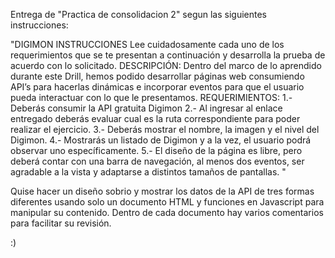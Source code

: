 Entrega de "Practica de consolidacion 2" segun las siguientes instrucciones:

"DIGIMON
INSTRUCCIONES
Lee cuidadosamente cada uno de los requerimientos que se te presentan a continuación y desarrolla la
prueba de acuerdo con lo solicitado.
DESCRIPCIÓN:
Dentro del marco de lo aprendido durante este Drill, hemos podido desarrollar páginas web
consumiendo API’s para hacerlas dinámicas e incorporar eventos para que el usuario pueda interactuar
con lo que le presentamos.
REQUERIMIENTOS:
1.- Deberás consumir la API gratuita Digimon
2.- Al ingresar al enlace entregado deberás evaluar cual es la ruta correspondiente para poder realizar el
ejercicio.
3.- Deberás mostrar el nombre, la imagen y el nivel del Digimon.
4.- Mostrarás un listado de Digimon y a la vez, el usuario podrá observar uno específicamente.
5.- El diseño de la página es libre, pero deberá contar con una barra de navegación, al menos dos
eventos, ser agradable a la vista y adaptarse a distintos tamaños de pantallas.
"

Quise hacer un diseño sobrio y mostrar los datos de la API de tres formas diferentes usando solo un documento HTML y funciones en Javascript para manipular su contenido.
Dentro de cada documento hay varios comentarios para facilitar su revisión.

:)